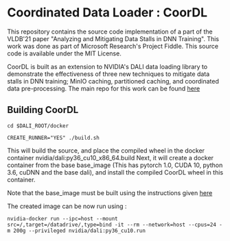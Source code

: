 # Coordinated Data Loader : CoorDL

This repository contains the source code implementation of a part of the VLDB'21 paper "Analyzing and Mitigating Data Stalls in DNN Training". This work was done as part of Microsoft Research's Project Fiddle. This source code is available under the MIT License.

CoorDL is built as an extension to NVIDIA's DALI data loading library to demonstrate the effectiveness of three new techniques to mitigate data stalls in DNN training; MinIO caching, partitioned caching, and coordinated data pre-processing. The main repo for this work can be found [here](https://github.com/msr-fiddle/ds_analyzer)

## Building CoorDL

    cd $DALI_ROOT/docker

    CREATE_RUNNER="YES" ./build.sh

This will build the source, and place the compiled wheel in the docker container nvidia/dali:py36_cu10_x86_64.build 
Next, it will create a docker container from the base base_image (This has pytorch 1.0, CUDA 10, python 3.6, cuDNN and the base dali), and install the compiled CoorDL wheel in this container.

Note that the base_image must be built using the instructions given [here](https://github.com/msr-fiddle/ds_analyzer/README.md/#setup)

The created image can be now run using : 

    nvidia-docker run --ipc=host --mount src=/,target=/datadrive/,type=bind -it --rm --network=host --cpus=24 -m 200g --privileged nvidia/dali:py36_cu10.run




